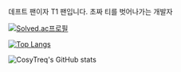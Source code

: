 

데프트 팬이자 T1 팬입니다. 
초짜 티를 벗어나가는 개발자

[![Solved.ac프로필](http://mazassumnida.wtf/api/v2/generate_badge?boj=cosytreq)](https://solved.ac/cosytreq)

[![Top Langs](https://github-readme-stats.vercel.app/api/top-langs/?username=arewena&layout=compact)](https://github.com/arewena/github-readme-stats)

![CosyTreq's GitHub stats](https://github-readme-stats.vercel.app/api?username=arewena&show_icons=true&theme=radical)
